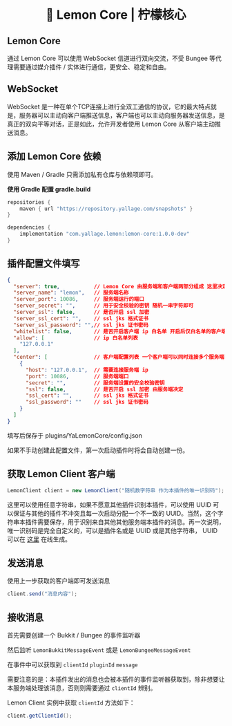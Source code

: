 <h1 align="center">🍋 Lemon Core | 柠檬核心</h1>

## Lemon Core

通过 Lemon Core 可以使用 WebSocket 信道进行双向交流，不受 Bungee 等代理需要通过媒介插件 / 实体进行通信，更安全、稳定和自由。



## WebSocket

WebSocket 是一种在单个TCP连接上进行全双工通信的协议，它的最大特点就是，服务器可以主动向客户端推送信息，客户端也可以主动向服务器发送信息，是真正的双向平等对话，正是如此，允许开发者使用 Lemon Core 从客户端主动推送消息。



## 添加 Lemon Core 依赖

使用 Maven / Gradle 只需添加私有仓库与依赖项即可。

**使用 Gradle 配置 gradle.build**

```groovy
repositories {
	maven { url "https://repository.yallage.com/snapshots" }
}
```

```groovy
dependencies {
	implementation "com.yallage.lemon:lemon-core:1.0.0-dev"
}
```



## 插件配置文件填写

```json
{
  "server": true,			// Lemon Core 由服务端和客户端两部分组成 这里决定是否开启服务端
  "server_name": "lemon",	// 服务端名称
  "server_port": 10086,		// 服务端运行的端口
  "server_secret": "",		// 用于安全校验的密钥 随机一串字符即可
  "server_ssl": false,		// 是否开启 ssl 加密
  "server_ssl_cert": "",	// ssl jks 格式证书
  "server_ssl_password": "",// ssl jks 证书密码
  "whitelist": false,		// 是否开启客户端 ip 白名单 开启后仅白名单的客户端可连接此服务端
  "allow": [				// ip 白名单列表
    "127.0.0.1"
  ],
  "center": [				// 客户端配置列表 一个客户端可以同时连接多个服务端
    {
      "host": "127.0.0.1",	// 需要连接服务端 ip
      "port": 10086,		// 服务端端口
      "secret": "",			// 服务端设置的安全校验密钥
      "ssl": false,			// 是否开启 ssl 加密 由服务端决定
      "ssl_cert": "",		// ssl jks 格式证书
      "ssl_password": ""	// ssl jks 证书密码
    }
  ]
}
```

填写后保存于 plugins/YaLemonCore/config.json

如果不手动创建此配置文件，第一次启动插件时将会自动创建一份。



## 获取 Lemon Client 客户端

```java
LemonClient client = new LemonClient("随机数字符串 作为本插件的唯一识别码");
```

这里可以使用任意字符串，如果不愿意其他插件识别本插件，可以使用 UUID 可以保证与其他的插件不冲突且每一次启动分配一个不一致的 UUID。当然，这个字符串本插件需要保存，用于识别来自其他其他服务端本插件的消息。再一次说明，唯一识别码是完全自定义的，可以是插件名或是 UUID 或是其他字符串， UUID 可以在 [这里](https://uutool.cn/uuid/) 在线生成。



## 发送消息

使用上一步获取的客户端即可发送消息

```java
client.send("消息内容");
```



## 接收消息

首先需要创建一个 Bukkit / Bungee 的事件监听器

然后监听 `LemonBukkitMessageEvent` 或是 `LemonBungeeMessageEvent`

在事件中可以获取到 `clientId` `pluginId` `message`  

需要注意的是：本插件发出的消息也会被本插件的事件监听器获取到，除非想要让本服务端处理该消息，否则则需要通过 `clientId` 辨别。

Lemon Client 实例中获取 `clientId` 方法如下：

```java
client.getClientId();
```


